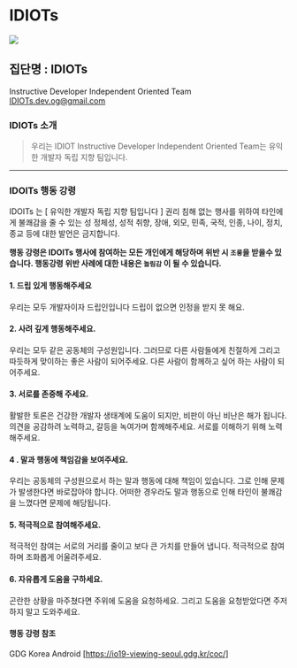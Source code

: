 # IDIOTs

![](https://i.imgur.com/4ckCV61.png)

## 집단명 : IDIOTs
Instructive Developer Independent Oriented Team  
IDIOTs.dev.og@gmail.com

### IDIOTs 소개
> 우리는 IDIOT
> Instructive Developer Independent Oriented Team는 
> 유익한 개발자 독립 지향 팀입니다.

---

### IDOITs 행동 강령 


IDOITs 는 [ 유익한 개발자 독립 지향 팀입니다 ] 권리 침해 없는 행사를 위하여 타인에게 불쾌감을 줄 수 있는 성 정체성, 성적 취향, 장애, 외모, 민족, 국적, 인종, 나이, 정치, 종교 등에 대한 발언은 금지합니다.

**행동 강령은 IDOITs 행사에 참여하는 모든 개인에게 해당하며 위반 시 `조롱`을 받을수 있습니다. 행동강령 위반 사례에 대한 내용은 `놀림감` 이 될 수 있습니다.**

#### 1. 드립 있게 행동해주세요

우리는 모두 개발자이자 드립인입니다 드립이 없으면 인정을 받지 못 해요.

#### 2. 사려 깊게 행동해주세요.

우리는 모두 같은 공동체의 구성원입니다. 그러므로 다른 사람들에게 친절하게 그리고 따듯하게 맞이하는 좋은 사람이 되어주세요. 다른 사람이 함께하고 싶어 하는 사람이 되어주세요.

#### 3. 서로를 존중해 주세요.

활발한 토론은 건강한 개발자 생태계에 도움이 되지만, 비판이 아닌 비난은 해가 됩니다. 의견을 공감하려 노력하고, 갈등을 녹여가며 함께해주세요. 서로를 이해하기 위해 노력해주세요.

#### 4 . 말과 행동에 책임감을 보여주세요.

우리는 공동체의 구성원으로서 하는 말과 행동에 대해 책임이 있습니다. 그로 인해 문제가 발생한다면 바로잡아야 합니다. 어떠한 경우라도 말과 행동으로 인해 타인이 불쾌감을 느꼈다면 문제에 해당됩니다.

#### 5. 적극적으로 참여해주세요.

적극적인 참여는 서로의 거리를 줄이고 보다 큰 가치를 만들어 냅니다. 적극적으로 참여하며 조화롭게 어울려주세요.

#### 6. 자유롭게 도움을 구하세요.

곤란한 상황을 마주쳤다면 주위에 도움을 요청하세요. 그리고 도움을 요청받았다면 주저하지 말고 도와주세요.

#### 행동 강령 참조 
GDG Korea Android [https://io19-viewing-seoul.gdg.kr/coc/]

